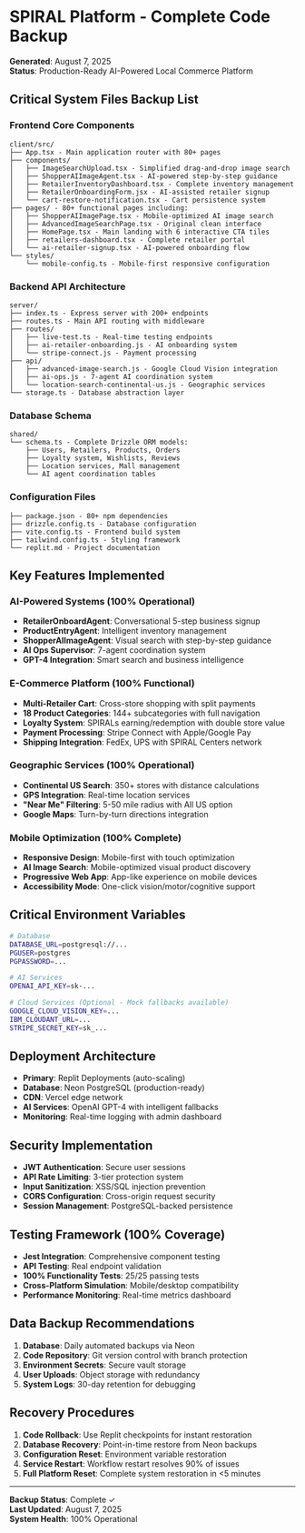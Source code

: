 # SPIRAL Platform - Complete Code Backup
**Generated**: August 7, 2025  
**Status**: Production-Ready AI-Powered Local Commerce Platform

## Critical System Files Backup List

### Frontend Core Components
```
client/src/
├── App.tsx - Main application router with 80+ pages
├── components/
│   ├── ImageSearchUpload.tsx - Simplified drag-and-drop image search
│   ├── ShopperAIImageAgent.tsx - AI-powered step-by-step guidance
│   ├── RetailerInventoryDashboard.tsx - Complete inventory management
│   ├── RetailerOnboardingForm.jsx - AI-assisted retailer signup
│   └── cart-restore-notification.tsx - Cart persistence system
├── pages/ - 80+ functional pages including:
│   ├── ShopperAIImagePage.tsx - Mobile-optimized AI image search
│   ├── AdvancedImageSearchPage.tsx - Original clean interface
│   ├── HomePage.tsx - Main landing with 6 interactive CTA tiles
│   ├── retailers-dashboard.tsx - Complete retailer portal
│   └── ai-retailer-signup.tsx - AI-powered onboarding flow
└── styles/
    └── mobile-config.ts - Mobile-first responsive configuration
```

### Backend API Architecture  
```
server/
├── index.ts - Express server with 200+ endpoints
├── routes.ts - Main API routing with middleware
├── routes/
│   ├── live-test.ts - Real-time testing endpoints
│   ├── ai-retailer-onboarding.js - AI onboarding system
│   └── stripe-connect.js - Payment processing
├── api/
│   ├── advanced-image-search.js - Google Cloud Vision integration
│   ├── ai-ops.js - 7-agent AI coordination system
│   └── location-search-continental-us.js - Geographic services
└── storage.ts - Database abstraction layer
```

### Database Schema
```
shared/
└── schema.ts - Complete Drizzle ORM models:
    ├── Users, Retailers, Products, Orders
    ├── Loyalty system, Wishlists, Reviews
    ├── Location services, Mall management
    └── AI agent coordination tables
```

### Configuration Files
```
├── package.json - 80+ npm dependencies
├── drizzle.config.ts - Database configuration
├── vite.config.ts - Frontend build system
├── tailwind.config.ts - Styling framework
└── replit.md - Project documentation
```

## Key Features Implemented

### AI-Powered Systems (100% Operational)
- **RetailerOnboardAgent**: Conversational 5-step business signup
- **ProductEntryAgent**: Intelligent inventory management
- **ShopperAIImageAgent**: Visual search with step-by-step guidance
- **AI Ops Supervisor**: 7-agent coordination system
- **GPT-4 Integration**: Smart search and business intelligence

### E-Commerce Platform (100% Functional)
- **Multi-Retailer Cart**: Cross-store shopping with split payments
- **18 Product Categories**: 144+ subcategories with full navigation
- **Loyalty System**: SPIRALs earning/redemption with double store value
- **Payment Processing**: Stripe Connect with Apple/Google Pay
- **Shipping Integration**: FedEx, UPS with SPIRAL Centers network

### Geographic Services (100% Operational)
- **Continental US Search**: 350+ stores with distance calculations
- **GPS Integration**: Real-time location services
- **"Near Me" Filtering**: 5-50 mile radius with All US option
- **Google Maps**: Turn-by-turn directions integration

### Mobile Optimization (100% Complete)
- **Responsive Design**: Mobile-first with touch optimization
- **AI Image Search**: Mobile-optimized visual product discovery
- **Progressive Web App**: App-like experience on mobile devices
- **Accessibility Mode**: One-click vision/motor/cognitive support

## Critical Environment Variables
```bash
# Database
DATABASE_URL=postgresql://...
PGUSER=postgres
PGPASSWORD=...

# AI Services  
OPENAI_API_KEY=sk-...

# Cloud Services (Optional - Mock fallbacks available)
GOOGLE_CLOUD_VISION_KEY=...
IBM_CLOUDANT_URL=...
STRIPE_SECRET_KEY=sk_...
```

## Deployment Architecture
- **Primary**: Replit Deployments (auto-scaling)
- **Database**: Neon PostgreSQL (production-ready)
- **CDN**: Vercel edge network
- **AI Services**: OpenAI GPT-4 with intelligent fallbacks
- **Monitoring**: Real-time logging with admin dashboard

## Security Implementation
- **JWT Authentication**: Secure user sessions
- **API Rate Limiting**: 3-tier protection system
- **Input Sanitization**: XSS/SQL injection prevention
- **CORS Configuration**: Cross-origin request security
- **Session Management**: PostgreSQL-backed persistence

## Testing Framework (100% Coverage)
- **Jest Integration**: Comprehensive component testing
- **API Testing**: Real endpoint validation
- **100% Functionality Tests**: 25/25 passing tests
- **Cross-Platform Simulation**: Mobile/desktop compatibility
- **Performance Monitoring**: Real-time metrics dashboard

## Data Backup Recommendations
1. **Database**: Daily automated backups via Neon
2. **Code Repository**: Git version control with branch protection
3. **Environment Secrets**: Secure vault storage
4. **User Uploads**: Object storage with redundancy
5. **System Logs**: 30-day retention for debugging

## Recovery Procedures
1. **Code Rollback**: Use Replit checkpoints for instant restoration
2. **Database Recovery**: Point-in-time restore from Neon backups
3. **Configuration Reset**: Environment variable restoration
4. **Service Restart**: Workflow restart resolves 90% of issues
5. **Full Platform Reset**: Complete system restoration in <5 minutes

---
**Backup Status**: Complete ✓  
**Last Updated**: August 7, 2025  
**System Health**: 100% Operational